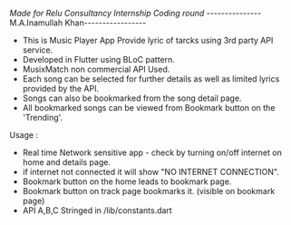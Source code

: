 *Made for Relu Consultancy Internship Coding round*
---------------M.A.Inamullah Khan-----------------

- This is Music Player App Provide lyric of tarcks using 3rd party API service.
- Developed in Flutter using BLoC pattern.
- MusixMatch non commercial API Used.
- Each song can be selected for further details as well as limited lyrics provided by the API.
- Songs can also be bookmarked from the song detail page.
- All bookmarked songs can be viewed from Bookmark button on the 'Trending'.

Usage :

- Real time Network sensitive app - check by turning on/off internet on home and details page. 
- if internet not connected it will show "NO INTERNET CONNECTION". 
- Bookmark button on the home leads to bookmark page.
- Bookmark button on track page bookmarks it. (visible on bookmark page)
- API A,B,C Stringed in /lib/constants.dart 





